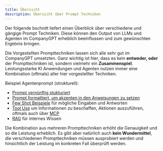 ```yaml
---
title: Übersicht
description: Übersicht über Prompt Techniken
---
```


Der folgende bschnitt liefert einen Überblick über verschiedene und gängige Prompt Techniken. Diese können den Output von LLMs und Agenten im CompanyGPT erheblich beeinflussen und zum gewünschten Ergebnis bringen. 

Die Vorgestellten Prompttechniken lassen sich alle sehr gut im CompanyGPT umsetzten. Ganz wichtig ist hier, dass es kein **entweder, oder** der Prompttechniken ist, sondern vielmehr ein **Zusammenspiel**. Leistungsstarke KI Anwendungen und Agenten nutzen immer eine Kombination (oftmals) aller hier vorgestellter Techniken.

Beispiel Agentenprompt (strukturell):

- [Prompt vernünftig stukturiert](prompt-engineering/prompts-formatieren)
- [Prompt formattiert, um akzenten in den Anweisungen zu setzen](../prompts-formatieren.md)
- [Few Shot Beispiele](./few-shot.md) für mögliche Eingaben und Antworten
- [Tool Use](./tool-use.md) um Informationen zu beschaffen, Aktionen auszuführen, oftmals auch über [MCP](./tool-use.md#mcp)
- [RAG](./rag.md) für internes Wissen

Die Kombination aus mehreren Prompttechniken erhöht die Genauigkeit und so die Leistung erheblich. Es gibt aber natürlich auch **kein Wundermittel**, die verschiedenen Prompttechniken müssen ausprobiert werden und hinsichtlich der Leistung im konkreten Fall überprüft werden.

